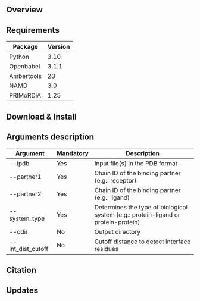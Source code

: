 ## Overview

## Requirements

| Package        | Version |
|----------------|---------|
| Python         | 3.10    |
| Openbabel      | 3.1.1   |
| Ambertools     | 23      | 
| NAMD           | 3.0     |
| PRIMoRDiA      | 1.25    |

## Download & Install

## Arguments description
| Argument              | Mandatory | Description |
|-----------------------|-----------|-------------|
| -\-ipdb               | Yes       | Input file(s) in the PDB format |
| -\-partner1           | Yes       | Chain ID of the binding partner (e.g.: receptor) |
| -\-partner2           | Yes       | Chain ID of the binding partner (e.g.: ligand) |
| -\-system_type        | Yes       | Determines the type of biological system (e.g.: protein-ligand or protein-protein) |
| -\-odir               | No        | Output directory |
| -\-int_dist_cutoff    | No        | Cutoff distance to detect interface residues |

## Citation

## Updates
